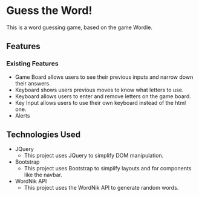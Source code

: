 # Guess the Word!

This is a word guessing game, based on the game Wordle.

## Features

### Existing Features
- Game Board allows users to see their previous inputs and narrow down their answers.
- Keyboard shows users previous moves to know what letters to use.
- Keyboard allows users to enter and remove letters on the game board.
- Key Input allows users to use their own keyboard instead of the html one.
- Alerts

## Technologies Used
- JQuery
    - This project uses JQuery to simplify DOM manipulation.
- Bootstrap
    - This project uses Bootstrap to simplify layouts and for components like the navbar.
- WordNik API
    - This project uses the WordNik API to generate random words.